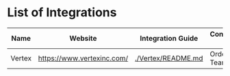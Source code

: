 ﻿# List of Integrations 

| Name | Website | Integration Guide | Contributed By | Categories |
| ------------- | ------------- | ------------- | ------------- | ------------- |
| Vertex | https://www.vertexinc.com/ | [./Vertex/README.md](./Vertex/README.md) | OrderCloud Team | Tax
